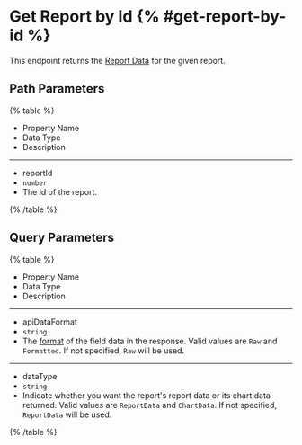 # Get Report by Id {% #get-report-by-id %}

This endpoint returns the [Report Data](#report-data) for the given report.

## Path Parameters

{% table %}

- Property Name
- Data Type
- Description

---

- reportId
- `number`
- The id of the report.

{% /table %}

## Query Parameters

{% table %}

- Property Name
- Data Type
- Description

---

- apiDataFormat
- `string`
- The [format](#data-format) of the field data in the response. Valid values are `Raw` and `Formatted`. If not specified, `Raw` will be used.

---

- dataType
- `string`
- Indicate whether you want the report's report data or its chart data returned. Valid values are `ReportData` and `ChartData`. If not specified, `ReportData` will be used.

{% /table %}
